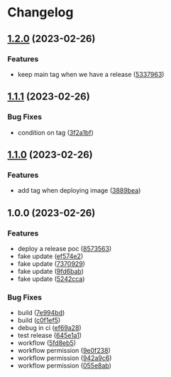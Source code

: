 # Changelog

## [1.2.0](https://github.com/dixneuf19/test-go-release/compare/v1.1.1...v1.2.0) (2023-02-26)


### Features

* keep main tag when we have a release ([5337963](https://github.com/dixneuf19/test-go-release/commit/5337963f3e18d66e3319267812f69e29a20c887b))

## [1.1.1](https://github.com/dixneuf19/test-go-release/compare/v1.1.0...v1.1.1) (2023-02-26)


### Bug Fixes

* condition on tag ([3f2a1bf](https://github.com/dixneuf19/test-go-release/commit/3f2a1bf0dda32c6299c0af25253a0cea0c1cb2c7))

## [1.1.0](https://github.com/dixneuf19/test-go-release/compare/v1.0.0...v1.1.0) (2023-02-26)


### Features

* add tag when deploying image ([3889bea](https://github.com/dixneuf19/test-go-release/commit/3889beaed2296f9b200045459026b99950be949e))

## 1.0.0 (2023-02-26)


### Features

* deploy a release poc ([8573563](https://github.com/dixneuf19/test-go-release/commit/857356393a74d880a38aff1d92188da02f14f2b1))
* fake update ([ef574e2](https://github.com/dixneuf19/test-go-release/commit/ef574e227ba24059fc464a0eb792eafa127b7e78))
* fake update ([7370929](https://github.com/dixneuf19/test-go-release/commit/73709293a21356aeb9a249d9d98b21490dcc5dfe))
* fake update ([9fd6bab](https://github.com/dixneuf19/test-go-release/commit/9fd6bab3671015bba45991f58681e497e50396bb))
* fake update ([5242cca](https://github.com/dixneuf19/test-go-release/commit/5242cca6c3c5f3170c9d272158cd8780d55e776f))


### Bug Fixes

* build ([7e994bd](https://github.com/dixneuf19/test-go-release/commit/7e994bd1c9afe3a2d5d942f6e27c3563d11114bb))
* build ([c0f1ef5](https://github.com/dixneuf19/test-go-release/commit/c0f1ef52b962b6ba48b45181509375aa5cadfc41))
* debug in ci ([ef69a28](https://github.com/dixneuf19/test-go-release/commit/ef69a28b3cf726a57f396da5c16aba0a56fb3ac0))
* test release ([645e1a1](https://github.com/dixneuf19/test-go-release/commit/645e1a11add95cfc16de708bb8163397611fe9ce))
* workflow ([5fd8eb5](https://github.com/dixneuf19/test-go-release/commit/5fd8eb5a1fc3ba5af464057449ceb00062d5552c))
* workflow permission ([9e0f238](https://github.com/dixneuf19/test-go-release/commit/9e0f2381f95183052f3df1b35b350f922f17950c))
* workflow permission ([942a9c6](https://github.com/dixneuf19/test-go-release/commit/942a9c6f552601d47edd6e83bf41d4e707640c7c))
* workflow permission ([055e8ab](https://github.com/dixneuf19/test-go-release/commit/055e8ab4ef807c273e82c0d6481f77d77898c974))
